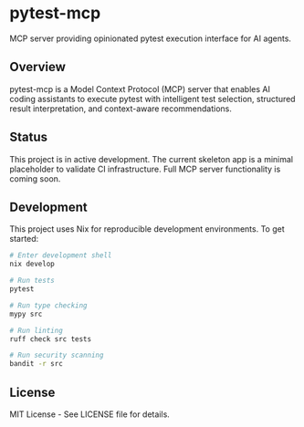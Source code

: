 # pytest-mcp

MCP server providing opinionated pytest execution interface for AI agents.

## Overview

pytest-mcp is a Model Context Protocol (MCP) server that enables AI coding assistants to execute pytest with intelligent test selection, structured result interpretation, and context-aware recommendations.

## Status

This project is in active development. The current skeleton app is a minimal placeholder to validate CI infrastructure. Full MCP server functionality is coming soon.

## Development

This project uses Nix for reproducible development environments. To get started:

```bash
# Enter development shell
nix develop

# Run tests
pytest

# Run type checking
mypy src

# Run linting
ruff check src tests

# Run security scanning
bandit -r src
```

## License

MIT License - See LICENSE file for details.
